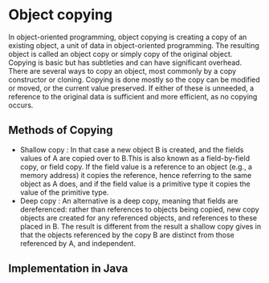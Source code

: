 # Object copying
In object-oriented programming, object copying is creating a copy of an existing object, a unit of data in object-oriented programming. The resulting object is called an object copy or simply copy of the original object. Copying is basic but has subtleties and can have significant overhead. There are several ways to copy an object, most commonly by a copy constructor or cloning. Copying is done mostly so the copy can be modified or moved, or the current value preserved. If either of these is unneeded, a reference to the original data is sufficient and more efficient, as no copying occurs.
## Methods of Copying
- Shallow copy : In that case a new object B is created, and the fields values of A are copied over to B.This is also known as a field-by-field copy, or field copy. If the field value is a reference to an object (e.g., a memory address) it copies the reference, hence referring to the same object as A does, and if the field value is a primitive type it copies the value of the primitive type.
- Deep copy : An alternative is a deep copy, meaning that fields are dereferenced: rather than references to objects being copied, new copy objects are created for any referenced objects, and references to these placed in B. The result is different from the result a shallow copy gives in that the objects referenced by the copy B are distinct from those referenced by A, and independent.
## Implementation in Java 
